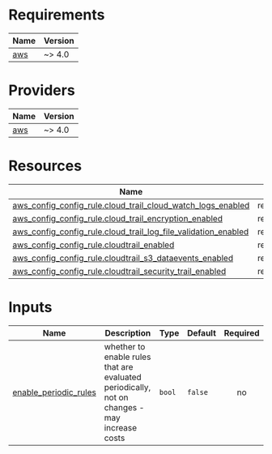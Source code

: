 <!-- BEGIN_TF_DOCS -->
# Requirements

| Name | Version |
|------|---------|
| <a name="requirement_aws"></a> [aws](#requirement\_aws) | ~> 4.0 |

# Providers

| Name | Version |
|------|---------|
| <a name="provider_aws"></a> [aws](#provider\_aws) | ~> 4.0 |

# Resources

| Name | Type |
|------|------|
| [aws_config_config_rule.cloud_trail_cloud_watch_logs_enabled](https://registry.terraform.io/providers/hashicorp/aws/latest/docs/resources/config_config_rule) | resource |
| [aws_config_config_rule.cloud_trail_encryption_enabled](https://registry.terraform.io/providers/hashicorp/aws/latest/docs/resources/config_config_rule) | resource |
| [aws_config_config_rule.cloud_trail_log_file_validation_enabled](https://registry.terraform.io/providers/hashicorp/aws/latest/docs/resources/config_config_rule) | resource |
| [aws_config_config_rule.cloudtrail_enabled](https://registry.terraform.io/providers/hashicorp/aws/latest/docs/resources/config_config_rule) | resource |
| [aws_config_config_rule.cloudtrail_s3_dataevents_enabled](https://registry.terraform.io/providers/hashicorp/aws/latest/docs/resources/config_config_rule) | resource |
| [aws_config_config_rule.cloudtrail_security_trail_enabled](https://registry.terraform.io/providers/hashicorp/aws/latest/docs/resources/config_config_rule) | resource |

# Inputs

| Name | Description | Type | Default | Required |
|------|-------------|------|---------|:--------:|
| <a name="input_enable_periodic_rules"></a> [enable\_periodic\_rules](#input\_enable\_periodic\_rules) | whether to enable rules that are evaluated periodically, not on changes - may increase costs | `bool` | `false` | no |
<!-- END_TF_DOCS -->